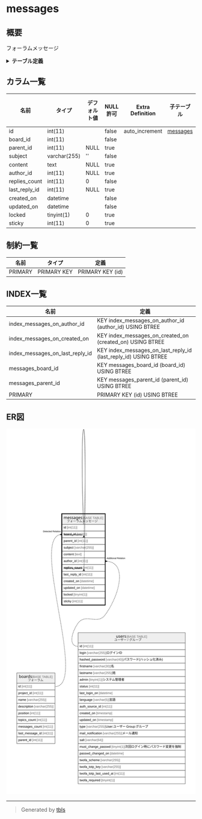 # messages

## 概要

フォーラムメッセージ

<details>
<summary><strong>テーブル定義</strong></summary>

```sql
CREATE TABLE `messages` (
  `id` int(11) NOT NULL AUTO_INCREMENT,
  `board_id` int(11) NOT NULL,
  `parent_id` int(11) DEFAULT NULL,
  `subject` varchar(255) NOT NULL DEFAULT '',
  `content` text DEFAULT NULL,
  `author_id` int(11) DEFAULT NULL,
  `replies_count` int(11) NOT NULL DEFAULT 0,
  `last_reply_id` int(11) DEFAULT NULL,
  `created_on` datetime NOT NULL,
  `updated_on` datetime NOT NULL,
  `locked` tinyint(1) DEFAULT 0,
  `sticky` int(11) DEFAULT 0,
  PRIMARY KEY (`id`),
  KEY `messages_board_id` (`board_id`),
  KEY `messages_parent_id` (`parent_id`),
  KEY `index_messages_on_last_reply_id` (`last_reply_id`),
  KEY `index_messages_on_author_id` (`author_id`),
  KEY `index_messages_on_created_on` (`created_on`)
) ENGINE=InnoDB DEFAULT CHARSET=utf8mb4 COLLATE=utf8mb4_general_ci
```

</details>

## カラム一覧

| 名前            | タイプ          | デフォルト値       | NULL許可   | Extra Definition | 子テーブル                   | 親テーブル                   | コメント     |
| ------------- | ------------ | ------------ | -------- | ---------------- | ----------------------- | ----------------------- | -------- |
| id            | int(11)      |              | false    | auto_increment   | [messages](messages.md) |                         |          |
| board_id      | int(11)      |              | false    |                  |                         | [boards](boards.md)     |          |
| parent_id     | int(11)      | NULL         | true     |                  |                         | [messages](messages.md) |          |
| subject       | varchar(255) | ''           | false    |                  |                         |                         |          |
| content       | text         | NULL         | true     |                  |                         |                         |          |
| author_id     | int(11)      | NULL         | true     |                  |                         | [users](users.md)       |          |
| replies_count | int(11)      | 0            | false    |                  |                         |                         |          |
| last_reply_id | int(11)      | NULL         | true     |                  |                         | [messages](messages.md) |          |
| created_on    | datetime     |              | false    |                  |                         |                         |          |
| updated_on    | datetime     |              | false    |                  |                         |                         |          |
| locked        | tinyint(1)   | 0            | true     |                  |                         |                         |          |
| sticky        | int(11)      | 0            | true     |                  |                         |                         |          |

## 制約一覧

| 名前      | タイプ         | 定義               |
| ------- | ----------- | ---------------- |
| PRIMARY | PRIMARY KEY | PRIMARY KEY (id) |

## INDEX一覧

| 名前                              | 定義                                                              |
| ------------------------------- | --------------------------------------------------------------- |
| index_messages_on_author_id     | KEY index_messages_on_author_id (author_id) USING BTREE         |
| index_messages_on_created_on    | KEY index_messages_on_created_on (created_on) USING BTREE       |
| index_messages_on_last_reply_id | KEY index_messages_on_last_reply_id (last_reply_id) USING BTREE |
| messages_board_id               | KEY messages_board_id (board_id) USING BTREE                    |
| messages_parent_id              | KEY messages_parent_id (parent_id) USING BTREE                  |
| PRIMARY                         | PRIMARY KEY (id) USING BTREE                                    |

## ER図

![er](messages.svg)

---

> Generated by [tbls](https://github.com/k1LoW/tbls)
